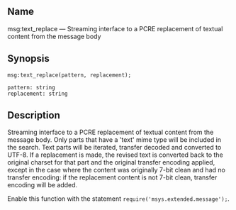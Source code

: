 <a name="lua.ref.msg_text_replace"></a>
## Name

msg:text_replace — Streaming interface to a PCRE replacement of textual content from the message body

<a name="idp17001888"></a>
## Synopsis

`msg:text_replace(pattern, replacement);`

```
pattern: string
replacement: string
```
<a name="idp17004832"></a>
## Description

Streaming interface to a PCRE replacement of textual content from the message body. Only parts that have a 'text' mime type will be included in the search. Text parts will be iterated, transfer decoded and converted to UTF-8\. If a replacement is made, the revised text is converted back to the original charset for that part and the original transfer encoding applied, except in the case where the content was originally 7-bit clean and had no transfer encoding: if the replacement content is not 7-bit clean, transfer encoding will be added.

Enable this function with the statement `require('msys.extended.message');`.
